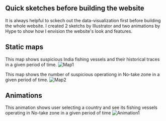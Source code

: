 ## Quick sketches before building the website
It is always helpful to sckech out the data-visualization first before building the whole website. I created 2 sketchs by Illustrator and two animations by Hype to show how I envision the website's look and features.

## Static maps
This map shows suspicious India fishing vessels and their historical traces in a given period of time.
![Map1](http://i.imgur.com/JH81kNV.jpg)

This map shows the number of suspicious operationg in No-take zone in a given period of time. 
![Map2](http://i.imgur.com/on6OduH.jpg)

## Animations
This animation shows user selecting a country and see its fishing vessels operating in No-take zone in a given period of time 
![Animation1](http://imgur.com/dERmhyF)
